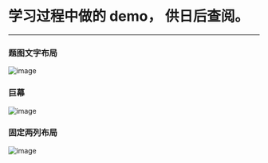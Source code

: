 
# 学习过程中做的 demo， 供日后查阅。
----

### 题图文字布局 
![image](https://github.com/hwaphon/LearningRecord/blob/master/mixedGraphics.png)

### 巨幕
![image](https://github.com/hwaphon/LearningRecord/blob/master/jump.png)

### 固定两列布局
![image](https://github.com/hwaphon/LearningRecord/blob/master/two-column.png)

